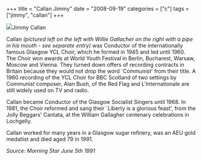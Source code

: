 +++
title = "Callan Jimmy"
date = "2008-09-19"
categories = ["c"]
tags = ["jimmy", "callan"]
+++

![](https://grahamstevenson.me.uk/wp-content/uploads/2008/09/CALLAN-Jimmy-yclchoir-with-gallacher-right.jpg)Jimmy Callan

Callan _(pictured left on the left with Willie Gallacher on the right with a pipe in his mouth - see separate entry)_ was Conductor of the internationally famous Glasgow YCL Choir, which he formed in 1945 and led until 1960. The Choir won awards at World Youth Festival in Berlin, Bucharest, Warsaw, Moscow and Vienna. They turned down offers of recording contracts in Britain because they would not drop the word \`Communist' from their title. A 1960 recording of the YCL Choir for BBC Scotland of two settings by Communist composer, Alan Bush, of the Red Flag and L'Internationale are still widely used on TV and radio.

Callan became Conductor of the Glasgow Socialist Singers until 1968. In 1981, the Choir reformed and sang their \`Liberty is a glorious feast', from the Jolly Beggars' Cantata, at the William Gallagher centenary celebrations in Lochgelly.

Callan worked for many years in a Glasgow sugar refinery, was an AEU gold medallist and died aged 79 in 1991.

_Source: Morning Star June 5th 1991_
